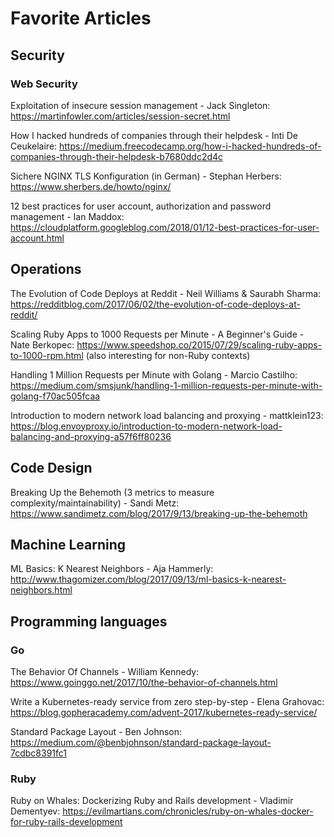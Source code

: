 # Favorite Articles

## Security

### Web Security

Exploitation of insecure session management - Jack Singleton: https://martinfowler.com/articles/session-secret.html

How I hacked hundreds of companies through their helpdesk - Inti De Ceukelaire: https://medium.freecodecamp.org/how-i-hacked-hundreds-of-companies-through-their-helpdesk-b7680ddc2d4c

Sichere NGINX TLS Konfiguration (in German) - Stephan Herbers: https://www.sherbers.de/howto/nginx/

12 best practices for user account, authorization and password management - Ian Maddox: https://cloudplatform.googleblog.com/2018/01/12-best-practices-for-user-account.html

## Operations

The Evolution of Code Deploys at Reddit - Neil Williams & Saurabh Sharma: https://redditblog.com/2017/06/02/the-evolution-of-code-deploys-at-reddit/

Scaling Ruby Apps to 1000 Requests per Minute - A Beginner's Guide - Nate Berkopec: https://www.speedshop.co/2015/07/29/scaling-ruby-apps-to-1000-rpm.html (also interesting for non-Ruby contexts)

Handling 1 Million Requests per Minute with Golang - Marcio Castilho: https://medium.com/smsjunk/handling-1-million-requests-per-minute-with-golang-f70ac505fcaa

Introduction to modern network load balancing and proxying - mattklein123: https://blog.envoyproxy.io/introduction-to-modern-network-load-balancing-and-proxying-a57f6ff80236

## Code Design

Breaking Up the Behemoth (3 metrics to measure complexity/maintainability) - Sandi Metz: https://www.sandimetz.com/blog/2017/9/13/breaking-up-the-behemoth

## Machine Learning

ML Basics: K Nearest Neighbors - Aja Hammerly: http://www.thagomizer.com/blog/2017/09/13/ml-basics-k-nearest-neighbors.html

## Programming languages

### Go

The Behavior Of Channels - William Kennedy: https://www.goinggo.net/2017/10/the-behavior-of-channels.html

Write a Kubernetes-ready service from zero step-by-step - Elena Grahovac: https://blog.gopheracademy.com/advent-2017/kubernetes-ready-service/

Standard Package Layout - Ben Johnson: https://medium.com/@benbjohnson/standard-package-layout-7cdbc8391fc1

### Ruby

Ruby on Whales: Dockerizing Ruby and Rails development - Vladimir Dementyev: https://evilmartians.com/chronicles/ruby-on-whales-docker-for-ruby-rails-development
